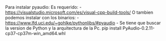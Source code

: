 Para instalar pyaudio:
Es requerido:
	- https://visualstudio.microsoft.com/es/visual-cpp-build-tools/
	O tambien podemos instalar con los binarios:
		- https://www.lfd.uci.edu/~gohlke/pythonlibs/#pyaudio
		- Se tiene que buscar la version de Python y la arquitectura de la Pc.
		pip install PyAudio-0.2.11-cp37-cp37m-win_amd64.whl